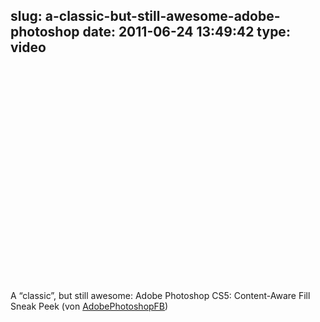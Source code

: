 slug: a-classic-but-still-awesome-adobe-photoshop
date: 2011-06-24 13:49:42
type: video
---

<object width="425" height="344"><param name="movie" value="http://www.youtube.com/v/NH0aEp1oDOI?version=3"></param><param name="allowFullScreen" value="true"></param><param name="allowscriptaccess" value="always"></param><embed src="http://www.youtube.com/v/NH0aEp1oDOI?version=3" type="application/x-shockwave-flash" width="425" height="344" allowscriptaccess="always" allowfullscreen="true"></embed></object>

A “classic”, but still awesome: Adobe Photoshop CS5: Content-Aware Fill Sneak Peek (von [AdobePhotoshopFB](http://www.youtube.com/watch?v=NH0aEp1oDOI))
